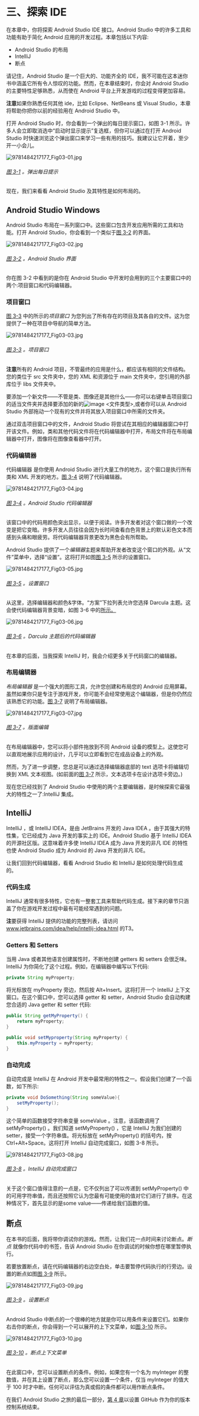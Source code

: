 # 三、探索 IDE

在本章中，你将探索 Android Studio IDE 接口。Android Studio 中的许多工具和功能有助于简化 Android 应用的开发过程。本章包括以下内容:

*   Android Studio 的布局
*   IntelliJ
*   断点

请记住，Android Studio 是一个巨大的、功能齐全的 IDE，我不可能在这本迷你书中涵盖它所有令人惊叹的功能。然而，在本章结束时，你会对 Android Studio 的主要特性足够熟悉，从而使在 Android 平台上开发游戏的过程变得更加容易。

**注意**如果你熟悉任何其他 ide，比如 Eclipse、NetBeans 或 Visual Studio，本章将帮助你把你以前的经验用在 Android Studio 中。

打开 Android Studio 时，你会看到一个弹出的每日提示窗口，如图 3-1 所示。许多人会立即取消选中“启动时显示提示”复选框，但你可以通过在打开 Android Studio 时快速浏览这个弹出窗口来学习一些有用的技巧。我建议让它开着，至少开一小会儿。

![9781484217177_Fig03-01.jpg](img/9781484217177_Fig03-01.jpg)

###### [图 3-1](#_Fig1) 。弹出每日提示

现在，我们来看看 Android Studio 及其特性是如何布局的。

## Android Studio Windows

Android Studio 布局在一系列窗口中。这些窗口包含开发应用所需的工具和功能。打开 Android Studio，你会看到一个类似于[图 3-2](#Fig2) 的界面。

![9781484217177_Fig03-02.jpg](img/9781484217177_Fig03-02.jpg)

###### [图 3-2](#_Fig2) 。Android Studio 界面

你在图 3-2 中看到的是你在 Android Studio 中开发时会用到的三个主要窗口中的两个:项目窗口和代码编辑器。

### 项目窗口

[图 3-3](#Fig3) 中的所示的*项目窗口* 为您列出了所有存在的项目及其各自的文件。这为您提供了一种在项目中导航的简单方法。

![9781484217177_Fig03-03.jpg](img/9781484217177_Fig03-03.jpg)

###### [图 3-3](#_Fig3) 。项目窗口

**注意**所有的 Android 项目，不管最终的应用是什么，都应该有相同的文件结构。您的类位于 src 文件夹中，您的 XML 和资源位于 main 文件夹中，您引用的外部库位于 libs 文件夹中。

要添加一个新文件——不管是类、图像还是其他什么——你可以右键单击项目窗口的适当文件夹并选择要添加的新的![image](img/arrow.jpg) <文件类型>,或者你可以从 Android Studio 外部拖动一个现有的文件并将其放入项目窗口中所需的文件夹。

通过双击项目窗口中的文件，Android Studio 将尝试在其相应的编辑器窗口中打开该文件。例如，类和其他代码文件将在代码编辑器中打开，布局文件将在布局编辑器中打开，图像将在图像查看器中打开。

### 代码编辑器

代码编辑器 是你使用 Android Studio 进行大量工作的地方。这个窗口是执行所有类和 XML 开发的地方。[图 3-4](#Fig4) 说明了代码编辑器。

![9781484217177_Fig03-04.jpg](img/9781484217177_Fig03-04.jpg)

###### [图 3-4](#_Fig4) 。Android Studio 代码编辑器

该窗口中的代码用颜色突出显示，以便于阅读。许多开发者对这个窗口做的一个改变是把它变暗。许多开发人员往往会因为长时间查看白色背景上的默认彩色文本而感到头痛和眼疲劳。将代码编辑器背景更改为黑色会有所帮助。

Android Studio 提供了一个*编辑器*主题来帮助开发者改变这个窗口的外观。从“文件”菜单中，选择“设置”。这将打开如图[图 3-5](#Fig5) 所示的设置窗口。

![9781484217177_Fig03-05.jpg](img/9781484217177_Fig03-05.jpg)

###### [图 3-5](#_Fig5) 。设置窗口

从这里，选择编辑器和颜色&字体。“方案”下拉列表允许您选择 Darcula 主题。这会使代码编辑器背景变暗，如图 3-6 中的[所示。](#Fig6)

![9781484217177_Fig03-06.jpg](img/9781484217177_Fig03-06.jpg)

###### [图 3-6](#_Fig6) 。Darcula 主题后的代码编辑器

在本章的后面，当我探索 IntelliJ 时，我会介绍更多关于代码窗口的编辑器。

### 布局编辑器

*布局编辑器* 是一个强大的图形工具，允许您创建和布局您的 Android 应用屏幕。虽然如果你只是专注于游戏开发，你可能不会经常使用这个编辑器，但是你仍然应该熟悉它的功能。[图 3-7](#Fig7) 说明了布局编辑器。

![9781484217177_Fig03-07.jpg](img/9781484217177_Fig03-07.jpg)

###### [图 3-7](#_Fig7) 。版面编辑

在布局编辑器中，您可以将小部件拖放到不同 Android 设备的模型上。这使您可以直观地展示应用的设计，几乎可以立即看到它在成品设备上的外观。

然而，为了进一步调整，您总是可以通过选择编辑器底部的 text 选项卡将编辑切换到 XML 文本视图。(如前面的[图 3-7](#Fig7) 所示，文本选项卡在设计选项卡旁边。)

现在您已经找到了 Android Studio 中使用的两个主要编辑器，是时候探索它最强大的特性之一了:IntelliJ 集成。

## IntelliJ

IntelliJ ，或 IntelliJ IDEA，是由 JetBrains 开发的 Java IDEA 。由于其强大的特性集，它已经成为 Java 开发的事实上的 IDE。Android Studio 基于 IntelliJ IDEA 的开源社区版。这意味着许多使 IntelliJ IDEA 成为 Java 开发的非凡 IDE 的特性也使 Android Studio 成为 Android 的 Java 开发的非凡 IDE。

让我们回到代码编辑器，看看 Android Studio 和 IntelliJ 是如何处理代码生成的。

### 代码生成

IntelliJ 通常有很多特性，它也有一整套工具来帮助代码生成。接下来的章节只涵盖了你在游戏开发过程中最有可能经常遇到的问题。

**注**要获得 IntelliJ 提供的功能的完整列表，请访问 www.jetbrains.com/idea/help/intellij-idea.html 的T3。

### Getters 和 Setters

当用 Java 或者其他语言创建属性时，不断地创建 getters 和 setters 会很乏味。IntelliJ 为你简化了这个过程。例如，在编辑器中编写以下代码:

```java
private String myProperty;
```

将光标放在 myProperty 旁边，然后按 Alt+Insert。这将打开一个 IntelliJ 上下文窗口。在这个窗口中，您可以选择 getter 和 setter，Android Studio 会自动构建您合适的 Java getter 和 setter 代码:

```java
public String getMyProperty() {
    return myProperty;
}

public void setMyproperty(String myProperty) {
    this.myProperty = myProperty;
}
```

### 自动完成

自动完成是 IntelliJ 在 Android 开发中最常用的特性之一。假设我们创建了一个函数，如下所示:

```java
private void DoSomething(String someValue){
    setMyProperty();
}
```

这个简单的函数接受字符串变量 someValue 。注意，该函数调用了 setMyProperty() 。我们知道 setMyProperty() ，它是 IntelliJ 为我们创建的 setter，接受一个字符串值。将光标放在 setMyProperty() 的括号内，按 Ctrl+Alt+Space。这将打开 IntelliJ 自动完成窗口，如图 3-8 所示。

![9781484217177_Fig03-08.jpg](img/9781484217177_Fig03-08.jpg)

###### [图 3-8](#_Fig8) 。IntelliJ 自动完成窗口

关于这个窗口值得注意的一点是，它不仅列出了可以传递到 setMyProperty() 中的可用字符串值，而且还按照它认为您最有可能使用的值对它们进行了排序。在这种情况下，首先显示的是some value——传递给我们函数的值。

## 断点

在本书的后面，我将带你调试你的游戏。然而，让我们花一点时间来讨论断点。*断点* 就像你代码中的书签，告诉 Android Studio 在你调试的时候你想在哪里暂停执行。

若要放置断点，请在代码编辑器的右边空白处，单击要暂停代码执行的行旁边。设置的断点如图[图 3-9](#Fig9) 所示。

![9781484217177_Fig03-09.jpg](img/9781484217177_Fig03-09.jpg)

###### [图 3-9](#_Fig9) 。设置断点

Android Studio 中断点的一个很棒的地方就是你可以用条件来设置它们。如果你右击你的断点，你会得到一个可以展开的上下文菜单，如[图 3-10](#Fig10) 所示。

![9781484217177_Fig03-10.jpg](img/9781484217177_Fig03-10.jpg)

###### [图 3-10](#_Fig10) 。断点上下文菜单

在此窗口中，您可以设置断点的条件。例如，如果您有一个名为 myInteger 的整数值，并在其上设置了断点，那么您可以设置一个条件，仅当 myInteger 的值大于 100 时才中断。任何可以评估为真或假的条件都可以用作断点条件。

在我们 Android Studio 之旅的最后一部分，[第 4 章](04.html)以设置 GitHub 作为你的版本控制系统结束。